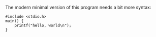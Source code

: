 The modern minimal version of this program needs a bit more syntax:
~~~~~~~~~~~~~~~~~~~~~
#include <stdio.h>
main() {
    printf("hello, world\n");
}
~~~~~~~~~~~~~~~~~~~~~
